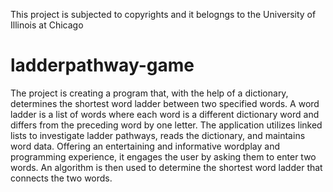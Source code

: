 This project is subjected to copyrights and it belogngs to the University of Illinois at Chicago

# ladderpathway-game
The project is creating a program that, with the help of a dictionary, determines the shortest word ladder between two specified words. A word ladder is a list of words where each word is a different dictionary word and differs from the preceding word by one letter. The application utilizes linked lists to investigate ladder pathways, reads the dictionary, and maintains word data. Offering an entertaining and informative wordplay and programming experience, it engages the user by asking them to enter two words. An algorithm is then used to determine the shortest word ladder that connects the two words.
